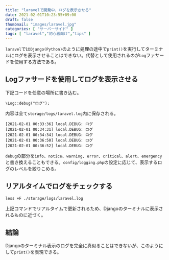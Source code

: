 ```yaml
---
title: "laravelで開発中、ログを表示させる"
date: 2021-02-01T10:23:55+09:00
draft: false
thumbnail: "images/laravel.jpg"
categories: [ "サーバーサイド" ]
tags: [ "laravel","初心者向け","tips" ]
---
```


`laravel`では`Django(Python)`のように処理の途中で`print()`を実行してターミナルにログを表示させることはできない。代替として使用されるのが`Log`ファサードを使用する方法である。

## Logファサードを使用してログを表示させる

下記コードを任意の場所に書き込む。

    \Log::debug("ログ");

内容は全て`storage/logs/laravel.log`内に保存される。

    [2021-02-01 00:33:36] local.DEBUG: ログ  
    [2021-02-01 00:34:31] local.DEBUG: ログ  
    [2021-02-01 00:34:34] local.DEBUG: ログ  
    [2021-02-01 00:36:50] local.DEBUG: ログ  
    [2021-02-01 00:36:52] local.DEBUG: ログ  

`debug`の部分を`info`、`notice`、`warning`、`error`、`critical`、`alert`、`emergency`と書き換えることもできる。`config/logging.php`の設定に応じて、表示するログのレベルを絞りこめる。

## リアルタイムでログをチェックする

    less +F ./storage/logs/laravel.log

上記コマンドでリアルタイムで更新されるため、Djangoのターミナルに表示されるものに近づく。

## 結論

Djangoのターミナル表示のログを完全に真似ることはできないが、このようにして`print()`を表現できる。


